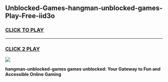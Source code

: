 
## Unblocked-Games-hangman-unblocked-games-Play-Free-iid3o
<h3>
<a href="https://premium76.site?title=hangman-unblocked-games&ref=23A">CLICK TO PLAY</a></h3>
<hr>

<h3>
<a href="https://premium76.site?title=hangman-unblocked-games&ref=23A">CLICK 2 PLAY</a>
  
</h3>

<a href="https://premium76.site?title=hangman-unblocked-games&ref=23A"><img src="https://clearcache.store/games.png"></a>


**hangman-unblocked-games games unblocked: Your Gateway to Fun and Accessible Online Gaming**
